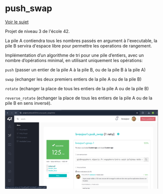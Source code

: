 # push_swap
[Voir le sujet](./subject.pdf)

Projet de niveau 3 de l'école 42.

La pile A contiendra tous les nombres passés en argument à l'executable, la pile B servira d'espace libre pour permettre les operations de rangement.

Implémentation d’un algorithme de tri pour une pile d’entiers, avec un nombre d’opérations minimal, en utilisant uniquement les opérations:

`push` (passer un entier de la pile A à la pile B, ou de la pile B à la pile A)

`swap` (echanger les deux premiers entiers de la pile A ou de la pile B)

`rotate` (echanger la place de tous les entiers de la pile A ou de la pile B)

`reverse_rotate` (echanger la place de tous les entiers de la pile A ou de la pile B en sens inversé).


![capture d'écran](./Screenshot.png)

